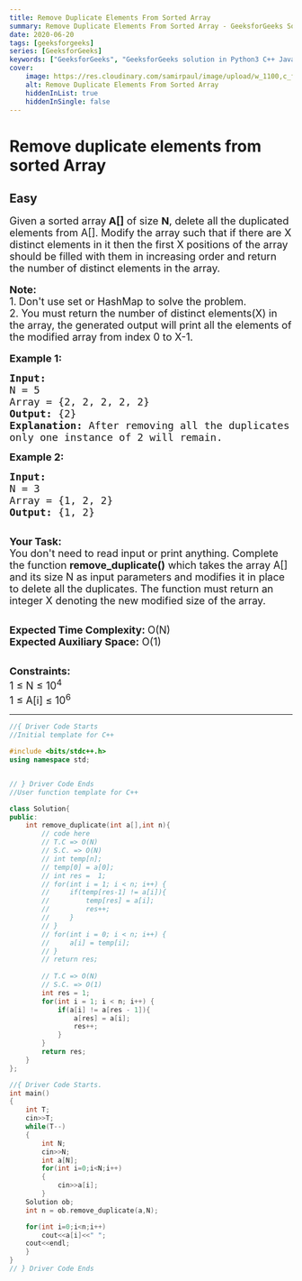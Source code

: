 ```yaml
---
title: Remove Duplicate Elements From Sorted Array
summary: Remove Duplicate Elements From Sorted Array - GeeksforGeeks Solution Explained
date: 2020-06-20
tags: [geeksforgeeks]
series: [GeeksforGeeks]
keywords: ["GeeksforGeeks", "GeeksforGeeks solution in Python3 C++ Java", "Remove Duplicate Elements From Sorted Array Solution Explained"]
cover:
    image: https://res.cloudinary.com/samirpaul/image/upload/w_1100,c_fit,co_rgb:FFFFFF,l_text:Arial_75_bold:Remove Duplicate Elements From Sorted Array - Solution Explained/problem-solving.webp
    alt: Remove Duplicate Elements From Sorted Array
    hiddenInList: true
    hiddenInSingle: false
---
```



# Remove duplicate elements from sorted Array
## Easy
<div class="problems_problem_content__Xm_eO"><p><span style="font-size:18px">Given a sorted array<strong> A[]</strong> of size <strong>N</strong>, delete all the duplicated elements from A[]. Modify the array such that if there are X distinct elements in it&nbsp;then the first X positions of the array should be filled with them in increasing order and return the number of distinct elements in the array.</span><br>
<br>
<span style="font-size:18px"><strong>Note: </strong><br>
1.<strong>&nbsp;</strong>Don't use set or HashMap to solve the problem.<br>
2. You must return the number of distinct elements(X) in the array, the generated output will print all the elements of the modified array from index 0 to X-1.</span><br>
<br>
<span style="font-size:18px"><strong>Example 1:</strong></span></p>

<pre><span style="font-size:18px"><strong>Input:</strong>
N = 5
Array = {2, 2, 2, 2, 2}
<strong>Output:</strong> {2}
<strong>Explanation:</strong> After removing all the duplicates 
only one instance of 2 will remain.</span>
</pre>

<p><span style="font-size:18px"><strong>Example 2:</strong></span></p>

<pre><span style="font-size:18px"><strong>Input:</strong>
N = 3
Array = {1, 2, 2}
<strong>Output:</strong> {1, 2}</span></pre>

<p><br>
<span style="font-size:18px"><strong>Your Task: &nbsp;</strong><br>
You don't need to read input or print anything. Complete the function <strong>remove_duplicate()</strong> which takes the array A[] and its size N as input parameters and modifies it in place to delete all the duplicates. The function must return an integer X denoting the new modified size of the array.&nbsp;</span></p>

<p><br>
<span style="font-size:18px"><strong>Expected Time Complexity: </strong>O(N)<br>
<strong>Expected Auxiliary Space:</strong> O(1)</span></p>

<p><br>
<span style="font-size:18px"><strong>Constraints:</strong><br>
1 ≤ N ≤ 10<sup>4</sup><br>
1 ≤ A[i] ≤ 10<sup>6</sup></span></p>
</div>

---




```cpp
//{ Driver Code Starts
//Initial template for C++

#include <bits/stdc++.h>
using namespace std;


// } Driver Code Ends
//User function template for C++

class Solution{
public:
    int remove_duplicate(int a[],int n){
        // code here
        // T.C => O(N)
        // S.C. => O(N)
        // int temp[n];
        // temp[0] = a[0];
        // int res =  1;
        // for(int i = 1; i < n; i++) {
        //     if(temp[res-1] != a[i]){
        //         temp[res] = a[i];
        //         res++;
        //     }
        // }
        // for(int i = 0; i < n; i++) {
        //     a[i] = temp[i];
        // }
        // return res;
        
        // T.C => O(N)
        // S.C. => O(1)
        int res = 1;
        for(int i = 1; i < n; i++) {
            if(a[i] != a[res - 1]){
                a[res] = a[i];
                res++;
            }
        }
        return res;
    }
};

//{ Driver Code Starts.
int main()
{
    int T;
    cin>>T;
    while(T--)
    {
        int N;
        cin>>N;
        int a[N];
        for(int i=0;i<N;i++)
        {
            cin>>a[i];
        }
    Solution ob;
    int n = ob.remove_duplicate(a,N);

    for(int i=0;i<n;i++)
        cout<<a[i]<<" ";
    cout<<endl;
    }
}
// } Driver Code Ends
```
